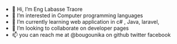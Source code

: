 - 👋 Hi, I’m Eng Labasse Traore
- 👀 I’m interested in Computer programming languages
- 🌱 I’m currently learning web application in c# , Java, laravel, 
- 💞️ I’m looking to collaborate on developer pages
- 📫 you can reach me at @bougounika on github twitter facebook

<!---
bougounika/bougounika is a ✨ special ✨ repository because its `README.md` (this file) appears on your GitHub profile.
You can click the Preview link to take a look at your changes.
--->
